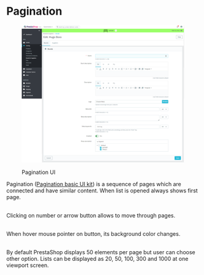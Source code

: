 # Pagination

<figure><img src="../../../.gitbook/assets/image (5) (2).png" alt=""><figcaption><p>Pagination UI</p></figcaption></figure>

Pagination ([Pagination basic UI kit](https://build.prestashop-project.org/prestashop-ui-kit/?path=/story/pagination--basic)) is a sequence of pages which are connected and have similar content. When list is opened always shows first page.&#x20;

\
Clicking on number or arrow button allows to move through pages.&#x20;

\
When hover mouse pointer on button, its background color changes.&#x20;

\
By default PrestaShop displays 50 elements per page but user can choose other option. Lists can be displayed as 20, 50, 100, 300 and 1000 at one viewport screen.
